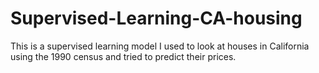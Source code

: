 # Supervised-Learning-CA-housing
This is a supervised learning model I used to look at houses in California using the 1990 census and tried to predict their prices. 
